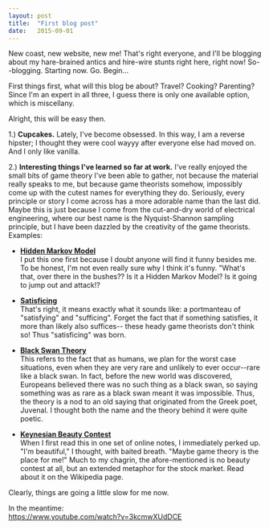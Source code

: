 ```yaml
---
layout: post
title:  "First blog post"
date:   2015-09-01
---
```

New coast, new website, new me! That's right everyone, and I'll be blogging about my hare-brained antics and hire-wire stunts right here, right now! So--blogging. Starting now. Go. Begin...

First things first, what will this blog be about? Travel? Cooking? Parenting? Since I'm an expert in all three, I guess there is only one available option, which is miscellany.

Alright, this will be easy then.

1.) **Cupcakes.** Lately, I've become obsessed. In this way, I am a reverse hipster; I thought they were cool wayyy after everyone else had moved on. And I only like vanilla.

2.) **Interesting things I've learned so far at work.** I've really enjoyed the small bits of game theory I've been able to gather, not because the material really speaks to me, but because game theorists somehow, impossibly come up with the cutest names for everything they do. Seriously, every principle or story I come across has a more adorable name than the last did. Maybe this is just because I come from the cut-and-dry world of electrical engineering, where our best name is the Nyquist-Shannon sampling principle, but I have been dazzled by the creativity of the game theorists. Examples:


* [**Hidden Markov Model**](https://en.wikipedia.org/wiki/Hidden_Markov_model)  
I put this one first because I doubt anyone will find it funny besides me. To be honest, I'm not even really sure why I think it's funny. "What's that, over there in the bushes?? Is it a Hidden Markov Model? Is it going to jump out and attack!?

* [**Satisficing**](https://en.wikipedia.org/wiki/Satisficing)  
That's right, it means exactly what it sounds like: a portmanteau of "satisfying" and "sufficing". Forget the fact that if something satisfies, it more than likely also suffices-- these heady game theorists don't think so! Thus "satisficing" was born.


* [**Black Swan Theory**](https://en.wikipedia.org/wiki/Black_swan_theory)  
This refers to the fact that as humans, we plan for the worst case situations, even when they are very rare and unlikely to ever occur--rare like a black swan. In fact, before the new world was discovered, Europeans believed there was no such thing as a black swan, so saying something was as rare as a black swan meant it was impossible. Thus, the theory is a nod to an old saying that originated from the Greek poet, Juvenal. I thought both the name and the theory behind it were quite poetic.

* [**Keynesian Beauty Contest**](https://en.wikipedia.org/wiki/Keynesian_beauty_contest)  
When I first read this in one set of online notes, I immediately perked up. "I'm beautiful," I thought, with baited breath. "Maybe game theory is the place for me!" Much to my chagrin, the afore-mentioned is no beauty contest at all, but an extended metaphor for the stock market. Read about it on the Wikipedia page.

Clearly, things are going a little slow for me now.

In the meantime:<br />
<https://www.youtube.com/watch?v=3kcmwXUdDCE>